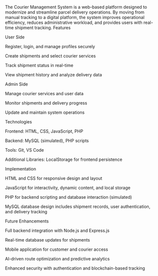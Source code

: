 The Courier Management System is a web-based platform designed to modernize and streamline parcel delivery operations. By moving from manual tracking to a digital platform, the system improves operational efficiency, reduces administrative workload, and provides users with real-time shipment tracking.
Features

User Side

Register, login, and manage profiles securely

Create shipments and select courier services

Track shipment status in real-time

View shipment history and analyze delivery data

Admin Side

Manage courier services and user data

Monitor shipments and delivery progress

Update and maintain system operations

Technologies

Frontend: HTML, CSS, JavaScript, PHP

Backend: MySQL (simulated), PHP scripts

Tools: Git, VS Code

Additional Libraries: LocalStorage for frontend persistence

Implementation

HTML and CSS for responsive design and layout

JavaScript for interactivity, dynamic content, and local storage

PHP for backend scripting and database interaction (simulated)

MySQL database design includes shipment records, user authentication, and delivery tracking

Future Enhancements

Full backend integration with Node.js and Express.js

Real-time database updates for shipments

Mobile application for customer and courier access

AI-driven route optimization and predictive analytics

Enhanced security with authentication and blockchain-based tracking
